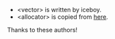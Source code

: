 * \<vector\> is written by iceboy.
* \<allocator\> is copied from [here](http://stackoverflow.com/questions/11415082/malloc-free-based-stl-allocator).

Thanks to these authors!